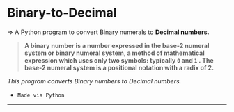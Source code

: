 # Binary-to-Decimal
⇒ A Python program to convert Binary numerals to **Decimal numbers.**

> **A binary number is a number expressed in the base-2 numeral system or binary numeral system, a method of mathematical expression which uses only two symbols: typically `0` and `1` .
The base-2 numeral system is a positional notation with a radix of 2.**

*This program converts Binary numbers to Decimal numbers.*

- `Made via Python`

-----------------------------
